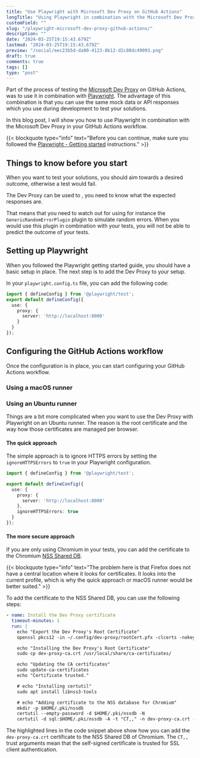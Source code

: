 ```yaml
---
title: "Use Playwright with Microsoft Dev Proxy on GitHub Actions"
longTitle: "Using Playwright in combination with the Microsoft Dev Proxy on GitHub Actions"
customField: ""
slug: "/playwright-microsoft-dev-proxy-github-actions/"
description: ""
date: "2024-03-25T19:15:43.679Z"
lastmod: "2024-03-25T19:15:43.679Z"
preview: "/social/eec23b5d-da00-4123-8b12-d2c80dc49093.png"
draft: true
comments: true
tags: []
type: "post"
---
```


Part of the process of testing the [Microsoft Dev Proxy](https://learn.microsoft.com/en-us/microsoft-cloud/dev/dev-proxy/overview) on GitHub Actions, was to use it in combination with [Playwright](https://playwright.dev/). The advantage of this combination is that you can use the same mock data or API responses which you use during development to test your solutions.

In this blog post, I will show you how to use Playwright in combination with the Microsoft Dev Proxy in your GitHub Actions workflow.

{{< blockquote type="info" text="Before you can continue, make sure you followed the [Playwright - Getting started](https://playwright.dev/docs/intro) instructions." >}}

## Things to know before you start

When you want to test your solutions, you should aim towards a desired outcome, otherwise a test would fail.

The Dev Proxy can be used to , you need to know what the expected responses are.

That means that you need to watch out for using for instance the `GenericRandomErrorPlugin` plugin to simulate random errors. When you would use this plugin in combination with your tests, you will not be able to predict the outcome of your tests.

## Setting up Playwright

When you followed the Playwright getting started guide, you should have a basic setup in place. The next step is to add the Dev Proxy to your setup.

In your `playwright.config.ts` file, you can add the following code:

```typescript {title="playwright.config.ts"}
import { defineConfig } from '@playwright/test';
export default defineConfig({
  use: {
    proxy: {
      server: 'http://localhost:8000'
    }
  }
});
```

## Configuring the GitHub Actions workflow

Once the configuration is in place, you can start configuring your GitHub Actions workflow.

### Using a macOS runner

### Using an Ubuntu runner

Things are a bit more complicated when you want to use the Dev Proxy with Playwright on an Ubuntu runner. The reason is the root certificate and the way how those certificates are managed per browser.

#### The quick approach

The simple approach is to ignore HTTPS errors by setting the `ignoreHTTPSErrors` to `true` in your Playwright configuration.

```typescript {title="playwright.config.ts"}
import { defineConfig } from '@playwright/test';

export default defineConfig({
  use: {
    proxy: {
      server: 'http://localhost:8000'
    },
    ignoreHTTPSErrors: true
  }
});
```

#### The more secure approach

If you are only using Chromium in your tests, you can add the certificate to the Chromium [NSS Shared DB](https://chromium.googlesource.com/chromium/src/+/master/docs/linux/cert_management.md).

{{< blockquote type="info" text="The problem here is that Firefox does not have a central location where it looks for certificates. It looks into the current profile, which is why the quick approach or macOS runner would be better suited." >}}

To add the certificate to the NSS Shared DB, you can use the following steps:

```yaml {title="Add certificate to NSS Shared DB - GitHub Actions steps",hl_lines="14-20"}
- name: Install the Dev Proxy certificate
  timeout-minutes: 1
  run: |
    echo "Export the Dev Proxy's Root Certificate"
    openssl pkcs12 -in ~/.config/dev-proxy/rootCert.pfx -clcerts -nokeys -out dev-proxy-ca.crt -passin pass:""

    echo "Installing the Dev Proxy's Root Certificate"
    sudo cp dev-proxy-ca.crt /usr/local/share/ca-certificates/

    echo "Updating the CA certificates"
    sudo update-ca-certificates
    echo "Certificate trusted."

    # echo "Installing certutil"
    sudo apt install libnss3-tools

    # echo "Adding certificate to the NSS database for Chromium"
    mkdir -p $HOME/.pki/nssdb
    certutil --empty-password -d $HOME/.pki/nssdb -N 
    certutil -d sql:$HOME/.pki/nssdb -A -t "CT,," -n dev-proxy-ca.crt -i dev-proxy-ca.crt
```

The highlighted lines in the code snippet above show how you can add the `dev-proxy-ca.crt` certificate to the NSS Shared DB of Chromium. The `CT,,` trust arguments mean that the self-signed certificate is trusted for SSL client authentication.